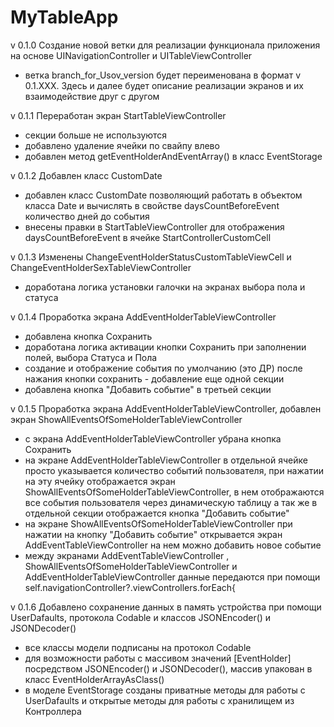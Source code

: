 # MyTableApp 

v 0.1.0 Создание новой ветки для реализации функционала приложения на основе UINavigationController и UITableViewController
- ветка branch_for_Usov_version будет переименована в формат v 0.1.XXX. Здесь и далее будет описание реализации экранов и их взаимодействие друг с другом

v 0.1.1 Переработан экран StartTableViewController
- секции больше не используются
- добавлено удаление ячейки по свайпу влево
- добавлен метод getEventHolderAndEventArray() в класс EventStorage

v 0.1.2 Добавлен класс CustomDate
- добавлен класс CustomDate позволяющий работать в объектом класса Date и вычислять в свойстве daysCountBeforeEvent количество дней до события
- внесены правки в StartTableViewController для отображения daysCountBeforeEvent в ячейке StartControllerCustomCell

v 0.1.3 Изменены ChangeEventHolderStatusCustomTableViewCell и ChangeEventHolderSexTableViewController
- доработана логика установки галочки на экранах выбора пола и статуса 

v 0.1.4 Проработка экрана AddEventHolderTableViewController
- добавлена кнопка Сохранить
- доработана логика активации кнопки Сохранить при заполнении полей, выбора Статуса и Пола
- создание и отображение события по умолчанию (это ДР) после нажания кнопки сохранить - добавление еще одной секции
- добавлена кнопка "Добавить событие" в третьей секции

v 0.1.5 Проработка экрана AddEventHolderTableViewController, добавлен экран ShowAllEventsOfSomeHolderTableViewController
- с экрана AddEventHolderTableViewController убрана кнопка Сохранить
- на экране AddEventHolderTableViewController в отдельной ячейке просто указывается количество событий пользователя, при нажатии на эту ячейку отображается экран ShowAllEventsOfSomeHolderTableViewController, в нем отображаются все события пользователя через динамическую таблицу а так же в отдельной секции отображается кнопка "Добавить событие"
- на экране ShowAllEventsOfSomeHolderTableViewController при нажатии на кнопку "Добавить событие" открывается экран AddEventTableViewController на нем можно добавить новое событие
- между экранами AddEventTableViewController , ShowAllEventsOfSomeHolderTableViewController и AddEventHolderTableViewController данные передаются при помощи self.navigationController?.viewControllers.forEach{

v 0.1.6 Добавлено сохранение данных в память устройства при помощи UserDafaults, протокола Codable и классов JSONEncoder() и JSONDecoder()
- все классы модели подписаны на протокол Codable
- для возможности работы с массивом значений [EventHolder] посредством JSONEncoder() и JSONDecoder(), массив упакован в класс EventHolderArrayAsClass()
- в моделе EventStorage созданы приватные методы для работы с UserDafaults и открытые методы для работы с хранилищем из Контроллера
